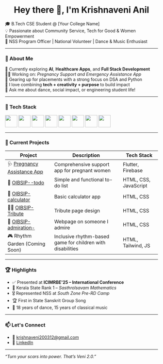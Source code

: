 <h1 align="center">Hey there 👋, I'm Krishnaveni Anil</h1>

🎓 B.Tech CSE Student @ [Your College Name]  
💡 Passionate about Community Service, Tech for Good & Women Empowerment  
🚀 NSS Program Officer | National Volunteer | Dance & Music Enthusiast  

---

### 💼 About Me

🌱 Currently exploring **AI**, **Healthcare Apps**, and **Full Stack Development**  
👩‍💻 Working on: *Pregnancy Support and Emergency Assistance App*  
🧠 Gearing up for placements with a strong focus on DSA and Python  
📣 I love combining **tech + creativity + purpose** to build impact  
💬 Ask me about dance, social impact, or engineering student life!

---

### 🧰 Tech Stack

<p align="left">
  <img src="https://cdn.jsdelivr.net/gh/devicons/devicon/icons/python/python-original.svg" width="40"/>
  <img src="https://cdn.jsdelivr.net/gh/devicons/devicon/icons/flutter/flutter-original.svg" width="40"/>
  <img src="https://cdn.jsdelivr.net/gh/devicons/devicon/icons/firebase/firebase-plain.svg" width="40"/>
  <img src="https://cdn.jsdelivr.net/gh/devicons/devicon/icons/html5/html5-original.svg" width="40"/>
  <img src="https://cdn.jsdelivr.net/gh/devicons/devicon/icons/css3/css3-original.svg" width="40"/>
  <img src="https://cdn.jsdelivr.net/gh/devicons/devicon/icons/javascript/javascript-original.svg" width="40"/>
  <img src="https://cdn.jsdelivr.net/gh/devicons/devicon/icons/git/git-original.svg" width="40"/>
  <img src="https://cdn.jsdelivr.net/gh/devicons/devicon/icons/vscode/vscode-original.svg" width="40"/>
</p>

---

### 📂 Current Projects

| Project | Description | Tech Stack |
|--------|-------------|------------|
| 🩺 [Pregnancy Assistance App](https://github.com/krishnaveni200312/pregnancy-assistance-app) | Comprehensive support app for pregnant women | Flutter, Firebase |
| 📱 [OIBSIP--todo](https://github.com/krishnaveni200312/OIBSIP--todo) | Simple and functional to-do list | HTML, CSS, JavaScript |
| 🧮 [OIBSIP-calculator](https://github.com/krishnaveni200312/OIBSIP-calculator) | Basic calculator app | HTML, CSS |
| 🧑‍🎤 [OIBSIP-Tribute](https://github.com/krishnaveni200312/OIBSIP-Tribute) | Tribute page design | HTML, CSS |
| 💖 [OIBSIP-admiration-](https://github.com/krishnaveni200312/OIBSIP-admiration-) | Webpage on someone I admire | HTML, CSS |
| 🎮 Rhythm Garden (Coming Soon) | Inclusive rhythm-based game for children with disabilities | HTML, Tailwind, JS |

---

### 🏆 Highlights

- ✅ Presented at **ICIMRBE'25 – International Conference**
- 🌟 Kerala State Rank 1 – *Sasthrolsavam Mathematics*
- 🎖️ Represented NSS at *South Zone Pre-RD Camp*
- 🏆 First in State Sanskrit Group Song
- 💃 18 years of dance, 15 years of classical music

---

### 📫 Let's Connect

- 💌 krishnaveni200312@gmail.com  
- 💼 [LinkedIn](https://www.linkedin.com/in/krishnaveni-anil/)  

---

_“Turn your scars into power. That’s Veni 2.0.”_
